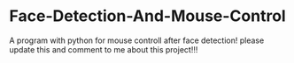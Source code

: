 # Face-Detection-And-Mouse-Control
A program with python for mouse controll after face detection! please update this and comment to me about this project!!!
